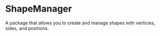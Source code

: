 # ShapeManager

A package that allows you to create and manage shapes with verticies, sides, and positions.
